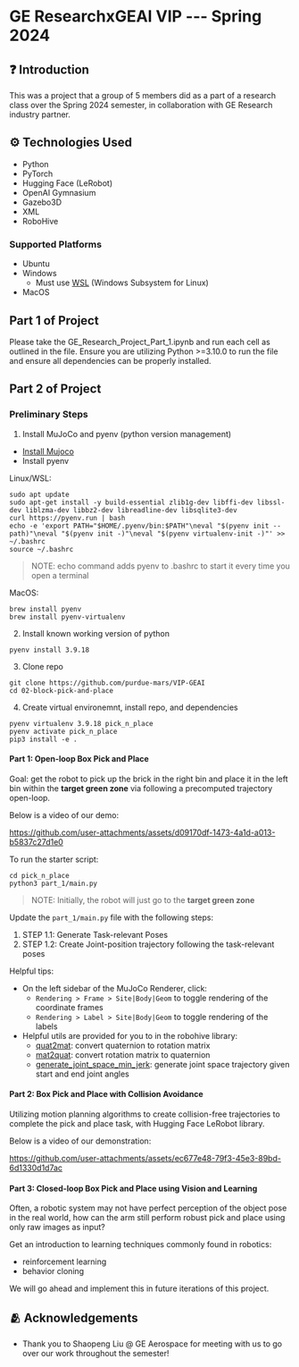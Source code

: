 # GE ResearchxGEAI VIP --- Spring 2024

## ❓ Introduction

This was a project that a group of 5 members did as a part of a research class over the Spring 2024 semester, in collaboration with GE Research industry partner.

## ⚙️ Technologies Used
- Python
- PyTorch
- Hugging Face (LeRobot)
- OpenAI Gymnasium
- Gazebo3D
- XML
- RoboHive

### Supported Platforms
- Ubuntu
- Windows
    - Must use [WSL](https://docs.microsoft.com/en-us/windows/wsl) (Windows Subsystem for Linux)
- MacOS

## Part 1 of Project

Please take the GE_Research_Project_Part_1.ipynb and run each cell as outlined in the file. Ensure you are utilizing Python >=3.10.0 to run the file and ensure all dependencies can be properly installed.

## Part 2 of Project


### Preliminary Steps
1. Install MuJoCo and pyenv (python version management)
- [Install Mujoco](https://mujoco.readthedocs.io/en/stable/programming/index.html#getting-started)
- Install pyenv

Linux/WSL:
```
sudo apt update
sudo apt-get install -y build-essential zlib1g-dev libffi-dev libssl-dev liblzma-dev libbz2-dev libreadline-dev libsqlite3-dev
curl https://pyenv.run | bash
echo -e 'export PATH="$HOME/.pyenv/bin:$PATH"\neval "$(pyenv init --path)"\neval "$(pyenv init -)"\neval "$(pyenv virtualenv-init -)"' >> ~/.bashrc
source ~/.bashrc
```
> NOTE: echo command adds pyenv to .bashrc to start it every time you open a terminal

MacOS:
```
brew install pyenv
brew install pyenv-virtualenv
```
2. Install known working version of python
```
pyenv install 3.9.18
```

3. Clone repo 

```
git clone https://github.com/purdue-mars/VIP-GEAI
cd 02-block-pick-and-place
```

4. Create virtual environemnt, install repo, and dependencies 

```
pyenv virtualenv 3.9.18 pick_n_place 
pyenv activate pick_n_place
pip3 install -e .
```

#### Part 1: Open-loop Box Pick and Place

Goal: get the robot to pick up the brick in the right bin and place it in the left bin within the **target green zone** via following a precomputed trajectory open-loop.

Below is a video of our demo:



https://github.com/user-attachments/assets/d09170df-1473-4a1d-a013-b5837c27d1e0



To run the starter script:
``` 
cd pick_n_place
python3 part_1/main.py 
```
> NOTE: Initially, the robot will just go to the **target green zone**

Update the `part_1/main.py` file with the following steps:
1. STEP 1.1: Generate Task-relevant Poses
2. STEP 1.2: Create Joint-position trajectory following the task-relevant poses

Helpful tips:

- On the left sidebar of the MuJoCo Renderer, click: 
  - `Rendering > Frame > Site|Body|Geom` to toggle rendering of the coordinate frames
  - `Rendering > Label > Site|Body|Geom` to toggle rendering of the labels
- Helpful utils are provided for you to in the robohive library:
  - [quat2mat](https://github.com/vikashplus/robohive/blob/ef6f2c3deb93555d779bb3f9af0b3c21414c6bc0/robohive/utils/quat_math.py#L152): convert quaternion to rotation matrix
  - [mat2quat](https://github.com/vikashplus/robohive/blob/ef6f2c3deb93555d779bb3f9af0b3c21414c6bc0/robohive/utils/quat_math.py#L110): convert rotation matrix to quaternion
  - [generate_joint_space_min_jerk](https://github.com/vikashplus/robohive/blob/ef6f2c3deb93555d779bb3f9af0b3c21414c6bc0/robohive/utils/min_jerk.py#L5): generate joint space trajectory given start and end joint angles

#### Part 2: Box Pick and Place with Collision Avoidance

Utilizing motion planning algorithms to create collision-free trajectories to complete the pick and place task, with Hugging Face LeRobot library.

Below is a video of our demonstration:



https://github.com/user-attachments/assets/ec677e48-79f3-45e3-89bd-6d1330d1d7ac



#### Part 3: Closed-loop Box Pick and Place using Vision and Learning

Often, a robotic system may not have perfect perception of the object pose in the real world, how can the arm still perform robust pick and place using only raw images as input?

Get an introduction to learning techniques commonly found in robotics:
- reinforcement learning
- behavior cloning

We will go ahead and implement this in future iterations of this project.

## 🫂 Acknowledgements
- Thank you to Shaopeng Liu @ GE Aerospace for meeting with us to go over our work throughout the semester!
